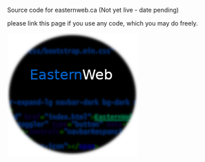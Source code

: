 Source code for easternweb.ca (Not yet live - date pending)

please link this page if you use any code, which you may do freely.

![EasternWeb](logo.png "EasternWeb")



